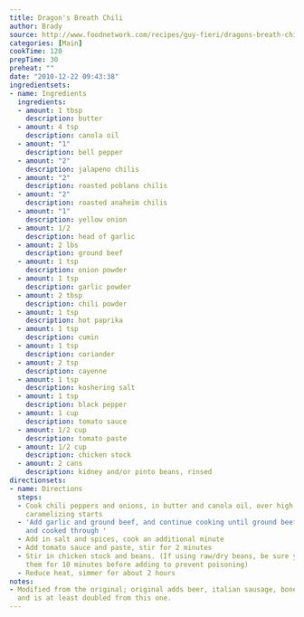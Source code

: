 ```yaml
---
title: Dragon's Breath Chili
author: Brady
source: http://www.foodnetwork.com/recipes/guy-fieri/dragons-breath-chili-recipe/index.html
categories: [Main]
cookTime: 120
prepTime: 30
preheat: ""
date: "2010-12-22 09:43:38"
ingredientsets:
- name: Ingredients
  ingredients:
  - amount: 1 tbsp
    description: butter
  - amount: 4 tsp
    description: canola oil
  - amount: "1"
    description: bell pepper
  - amount: "2"
    description: jalapeno chilis
  - amount: "2"
    description: roasted poblano chilis
  - amount: "2"
    description: roasted anaheim chilis
  - amount: "1"
    description: yellow onion
  - amount: 1/2
    description: head of garlic
  - amount: 2 lbs
    description: ground beef
  - amount: 1 tsp
    description: onion powder
  - amount: 1 tsp
    description: garlic powder
  - amount: 2 tbsp
    description: chili powder
  - amount: 1 tsp
    description: hot paprika
  - amount: 1 tsp
    description: cumin
  - amount: 1 tsp
    description: coriander
  - amount: 2 tsp
    description: cayenne
  - amount: 1 tsp
    description: koshering salt
  - amount: 1 tsp
    description: black pepper
  - amount: 1 cup
    description: tomato sauce
  - amount: 1/2 cup
    description: tomato paste
  - amount: 1/2 cup
    description: chicken stock
  - amount: 2 cans
    description: kidney and/or pinto beans, rinsed
directionsets:
- name: Directions
  steps:
  - Cook chili peppers and onions, in butter and canola oil, over high heat until
    caramelizing starts
  - 'Add garlic and ground beef, and continue cooking until ground beef is browned
    and cooked through '
  - Add in salt and spices, cook an additional minute
  - Add tomato sauce and paste, stir for 2 minutes
  - Stir in chicken stock and beans. (If using raw/dry beans, be sure you've boiled
    them for 10 minutes before adding to prevent poisoning)
  - Reduce heat, simmer for about 2 hours
notes:
- Modified from the original; original adds beer, italian sausage, boneless chuck,
  and is at least doubled from this one.
---
```


